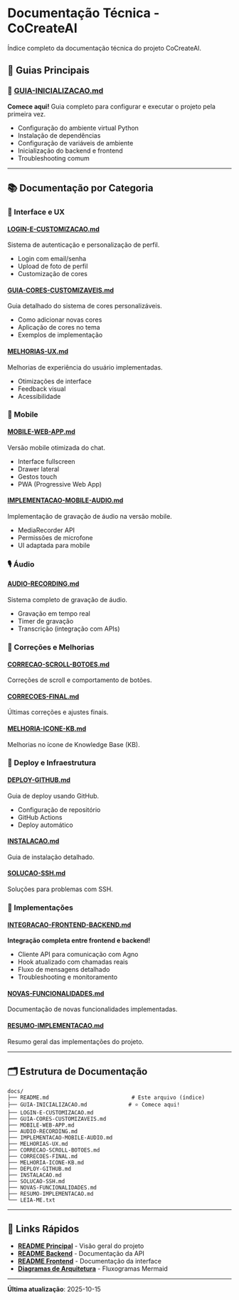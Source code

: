 # Documentação Técnica - CoCreateAI

Índice completo da documentação técnica do projeto CoCreateAI.

## 📖 Guias Principais

### 🚀 [GUIA-INICIALIZACAO.md](./GUIA-INICIALIZACAO.md)
**Comece aqui!** Guia completo para configurar e executar o projeto pela primeira vez.
- Configuração do ambiente virtual Python
- Instalação de dependências
- Configuração de variáveis de ambiente
- Inicialização do backend e frontend
- Troubleshooting comum

---

## 📚 Documentação por Categoria

### 🎨 Interface e UX

#### [LOGIN-E-CUSTOMIZACAO.md](./LOGIN-E-CUSTOMIZACAO.md)
Sistema de autenticação e personalização de perfil.
- Login com email/senha
- Upload de foto de perfil
- Customização de cores

#### [GUIA-CORES-CUSTOMIZAVEIS.md](./GUIA-CORES-CUSTOMIZAVEIS.md)
Guia detalhado do sistema de cores personalizáveis.
- Como adicionar novas cores
- Aplicação de cores no tema
- Exemplos de implementação

#### [MELHORIAS-UX.md](./MELHORIAS-UX.md)
Melhorias de experiência do usuário implementadas.
- Otimizações de interface
- Feedback visual
- Acessibilidade

### 📱 Mobile

#### [MOBILE-WEB-APP.md](./MOBILE-WEB-APP.md)
Versão mobile otimizada do chat.
- Interface fullscreen
- Drawer lateral
- Gestos touch
- PWA (Progressive Web App)

#### [IMPLEMENTACAO-MOBILE-AUDIO.md](./IMPLEMENTACAO-MOBILE-AUDIO.md)
Implementação de gravação de áudio na versão mobile.
- MediaRecorder API
- Permissões de microfone
- UI adaptada para mobile

### 🎙️ Áudio

#### [AUDIO-RECORDING.md](./AUDIO-RECORDING.md)
Sistema completo de gravação de áudio.
- Gravação em tempo real
- Timer de gravação
- Transcrição (integração com APIs)

### 🔧 Correções e Melhorias

#### [CORRECAO-SCROLL-BOTOES.md](./CORRECAO-SCROLL-BOTOES.md)
Correções de scroll e comportamento de botões.

#### [CORRECOES-FINAL.md](./CORRECOES-FINAL.md)
Últimas correções e ajustes finais.

#### [MELHORIA-ICONE-KB.md](./MELHORIA-ICONE-KB.md)
Melhorias no ícone de Knowledge Base (KB).

### 🚀 Deploy e Infraestrutura

#### [DEPLOY-GITHUB.md](./DEPLOY-GITHUB.md)
Guia de deploy usando GitHub.
- Configuração de repositório
- GitHub Actions
- Deploy automático

#### [INSTALACAO.md](./INSTALACAO.md)
Guia de instalação detalhado.

#### [SOLUCAO-SSH.md](./SOLUCAO-SSH.md)
Soluções para problemas com SSH.

### 📝 Implementações

#### [INTEGRACAO-FRONTEND-BACKEND.md](./INTEGRACAO-FRONTEND-BACKEND.md)
**Integração completa entre frontend e backend!**
- Cliente API para comunicação com Agno
- Hook atualizado com chamadas reais
- Fluxo de mensagens detalhado
- Troubleshooting e monitoramento

#### [NOVAS-FUNCIONALIDADES.md](./NOVAS-FUNCIONALIDADES.md)
Documentação de novas funcionalidades implementadas.

#### [RESUMO-IMPLEMENTACAO.md](./RESUMO-IMPLEMENTACAO.md)
Resumo geral das implementações do projeto.

---

## 🗂️ Estrutura de Documentação

```
docs/
├── README.md                          # Este arquivo (índice)
├── GUIA-INICIALIZACAO.md             # ⭐ Comece aqui!
├── LOGIN-E-CUSTOMIZACAO.md
├── GUIA-CORES-CUSTOMIZAVEIS.md
├── MOBILE-WEB-APP.md
├── AUDIO-RECORDING.md
├── IMPLEMENTACAO-MOBILE-AUDIO.md
├── MELHORIAS-UX.md
├── CORRECAO-SCROLL-BOTOES.md
├── CORRECOES-FINAL.md
├── MELHORIA-ICONE-KB.md
├── DEPLOY-GITHUB.md
├── INSTALACAO.md
├── SOLUCAO-SSH.md
├── NOVAS-FUNCIONALIDADES.md
├── RESUMO-IMPLEMENTACAO.md
└── LEIA-ME.txt
```

---

## 🔗 Links Rápidos

- **[README Principal](../README.md)** - Visão geral do projeto
- **[README Backend](../backend/README.md)** - Documentação da API
- **[README Frontend](../frontend/README.md)** - Documentação da interface
- **[Diagramas de Arquitetura](../diagrams/architecture.md)** - Fluxogramas Mermaid

---

**Última atualização**: 2025-10-15
